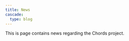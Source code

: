 ```yaml
---
title: News
cascade:
  type: blog
---
```


This is page contains news regarding the Chords project.
